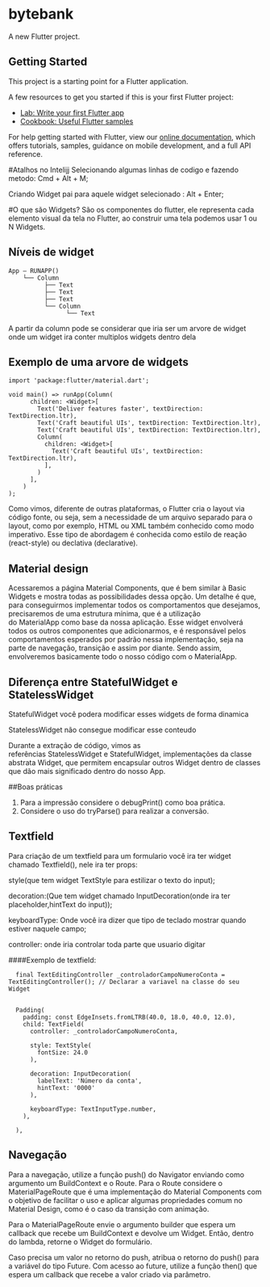 # bytebank

A new Flutter project.

## Getting Started

This project is a starting point for a Flutter application.

A few resources to get you started if this is your first Flutter project:

- [Lab: Write your first Flutter app](https://flutter.dev/docs/get-started/codelab)
- [Cookbook: Useful Flutter samples](https://flutter.dev/docs/cookbook)

For help getting started with Flutter, view our
[online documentation](https://flutter.dev/docs), which offers tutorials,
samples, guidance on mobile development, and a full API reference.

#Atalhos no Intelijj
  Selecionando algumas linhas de codigo e fazendo metodo: Cmd + Alt + M;
  
  Criando Widget pai para aquele widget selecionado : Alt + Enter;
  
  

#O que são Widgets?
São os componentes do flutter, ele representa cada elemento visual da tela no Flutter, ao construir uma tela podemos usar 1 ou N Widgets.


## Níveis de widget
	App — RUNAPP()
		└── Column
			  ├── Text
			  ├── Text
			  ├── Text
			  └── Column
				    └── Text


A partir da column pode se considerar que iria ser um arvore de widget onde um widget ira conter multiplos widgets dentro dela


## Exemplo de uma arvore de widgets
```
import 'package:flutter/material.dart';

void main() => runApp(Column(
      children: <Widget>[
        Text('Deliver features faster', textDirection: TextDirection.ltr),
        Text('Craft beautiful UIs', textDirection: TextDirection.ltr),
        Text('Craft beautiful UIs', textDirection: TextDirection.ltr),
        Column(
          children: <Widget>[
            Text('Craft beautiful UIs', textDirection: TextDirection.ltr),
          ],
        )
      ],
    )
);
```

Como vimos, diferente de outras plataformas, o Flutter cria o layout via código fonte, ou seja, sem a necessidade de um arquivo separado para o layout, como por exemplo, HTML ou XML também conhecido como modo imperativo.
Esse tipo de abordagem é conhecida como estilo de reação (react-style) ou declativa (declarative).

## Material design 

Acessaremos a página Material Components, que é bem similar à Basic Widgets e mostra todas as possibilidades dessa opção. Um detalhe é que, para conseguirmos implementar todos os comportamentos que desejamos, precisaremos de uma estrutura mínima, que é a utilização do MaterialApp como base da nossa aplicação. Esse widget envolverá todos os outros componentes que adicionarmos, e é responsável pelos comportamentos esperados por padrão nessa implementação, seja na parte de navegação, transição e assim por diante. Sendo assim, envolveremos basicamente todo o nosso código com o MaterialApp.

## Diferença entre StatefulWidget e StatelessWidget
StatefulWidget você podera modificar esses widgets de forma dinamica 

StatelessWidget não consegue modificar esse conteudo

Durante a extração de código, vimos as referências StatelessWidget e StatefulWidget, implementações da classe abstrata Widget, que permitem encapsular outros Widget dentro de classes que dão mais significado dentro do nosso App.

##Boas práticas
1. Para a impressão considere o debugPrint() como boa prática.
2. Considere o uso do tryParse() para realizar a conversão.


## Textfield 
Para criação de um textfield para um formulario você ira ter widget chamado Textfield(), nele ira ter props:
 
style(que tem widget TextStyle para estilizar o texto do input);
 
decoration:(Que tem widget chamado InputDecoration(onde ira ter placeholder,hintText do input));

keyboardType: Onde você ira dizer que tipo de teclado mostrar quando estiver naquele campo;

controller: onde iria controlar toda parte que usuario digitar

####Exemplo de textfield:

      final TextEditingController _controladorCampoNumeroConta = TextEditingController(); // Declarar a variavel na classe do seu Widget 
       
      
      Padding(
        padding: const EdgeInsets.fromLTRB(40.0, 18.0, 40.0, 12.0), 
        child: TextField(
          controller: _controladorCampoNumeroConta,
    
          style: TextStyle(
            fontSize: 24.0
          ),
    
          decoration: InputDecoration(
            labelText: 'Número da conta',
            hintText: '0000'
          ),
    
          keyboardType: TextInputType.number,
        ),
    
      ),
      
## Navegação

Para a navegação, utilize a função push() do Navigator enviando como argumento um BuildContext e o Route<T>. Para o Route<T> considere o MaterialPageRoute que é uma implementação do Material Components com o objetivo de facilitar o uso e aplicar algumas propriedades comum no Material Design, como é o caso da transição com animação.

Para o MaterialPageRoute envie o argumento builder que espera um callback que recebe um BuildContext e devolve um Widget. Então, dentro do lambda, retorne o Widget do formulário.

Caso precisa um valor no retorno do push, atribua o retorno do push() para a variável do tipo Future<TipoDoValorQueReceber>. Com acesso ao future, utilize a função then() que espera um callback que recebe a valor criado via parâmetro.
